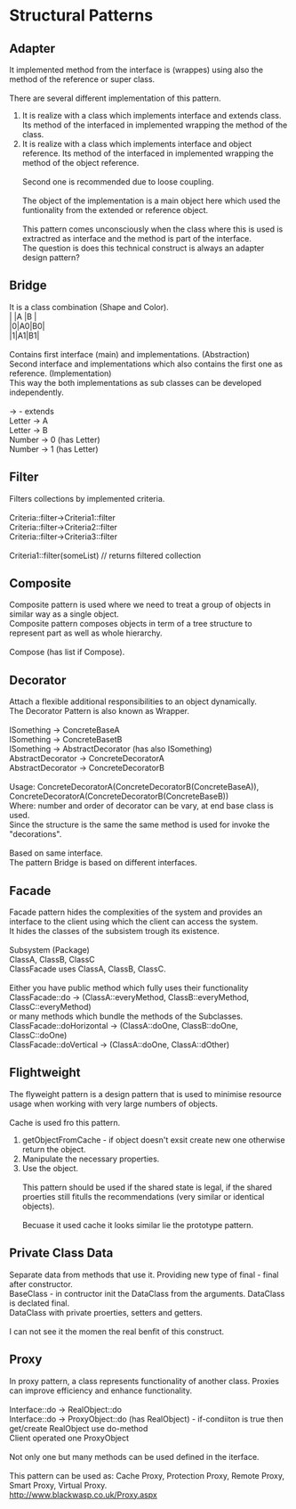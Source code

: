 # Structural Patterns

## Adapter

It implemented method from the interface is (wrappes) using also the method of the reference or super class.<br><br>
There are several different implementation of this pattern.<br>
1. It is realize with a class which implements interface and extends class. Its method of the interfaced in implemented wrapping the method of the class.<br>
2. It is realize with a class which implements interface and object reference. Its method of the interfaced in implemented wrapping the method of the object reference.<br><br>
Second one is recommended due to loose coupling.<br><br>
The object of the implementation is a main object here which used the funtionality from the extended or reference object.<br><br>
This pattern comes unconsciously when the class where this is used is extractred as interface and the method is part of the interface.<br>
The question is does this technical construct is always an adapter design pattern?

## Bridge

It is a class combination (Shape and Color).<br>
| |A |B |<br>
|0|A0|B0|<br>
|1|A1|B1|<br><br>
Contains first interface (main) and implementations. (Abstraction)<br>
Second interface and implementations which also contains the first one as reference. (Implementation)<br>
This way the both implementations as sub classes can be developed independently.<br><br>
-> - extends<br>
Letter -> A<br>
Letter -> B<br>
Number -> 0 (has Letter)<br>
Number -> 1 (has Letter)<br>

## Filter

Filters collections by implemented criteria.<br><br>
Criteria::filter->Criteria1::filter<br>
Criteria::filter->Criteria2::filter<br>
Criteria::filter->Criteria3::filter<br><br>
Criteria1::filter(someList) // returns filtered collection<br>

## Composite

Composite pattern is used where we need to treat a group of objects in similar way as a single object.<br>
Composite pattern composes objects in term of a tree structure to represent part as well as whole hierarchy.<br><br>
Compose (has list if Compose).

## Decorator

Attach a flexible additional responsibilities to an object dynamically.<br>
The Decorator Pattern is also known as Wrapper.<br><br>
ISomething -> ConcreteBaseA<br>
ISomething -> ConcreteBasetB<br>
ISomething -> AbstractDecorator (has also ISomething)<br>
AbstractDecorator -> ConcreteDecoratorA<br>
AbstractDecorator -> ConcreteDecoratorB<br><br>
Usage: ConcreteDecoratorA(ConcreteDecoratorB(ConcreteBaseA)), ConcreteDecoratorA(ConcreteDecoratorB(ConcreteBaseB))<br>
Where: number and order of decorator can be vary, at end base class is used.<br>
Since the structure is the same the same method is used for invoke the "decorations".<br><br>
Based on same interface.<br>
The pattern Bridge is based on different interfaces.<br>

## Facade

Facade pattern hides the complexities of the system and provides an interface to the client using which the client can access the system.<br>
It hides the classes of the subsistem trough its existence.<br><br>
Subsystem (Package)<br>
ClassA, ClassB, ClassC<br>
ClassFacade uses ClassA, ClassB, ClassC.<br><br>
Either you have public method which fully uses their functionality<br>
ClassFacade::do -> (ClassA::everyMethod, ClassB::everyMethod, ClassC::everyMethod)<br>
or many methods which bundle the methods of the Subclasses.<br>
ClassFacade::doHorizontal -> (ClassA::doOne, ClassB::doOne, ClassC::doOne)<br>
ClassFacade::doVertical -> (ClassA::doOne, ClassA::dOther)<br>

## Flightweight

The flyweight pattern is a design pattern that is used to minimise resource usage when working with very large numbers of objects.<br><br>
Cache is used fro this pattern.<br>
1. getObjectFromCache - if object doesn't exsit create new one otherwise return the object.<br>
2. Manipulate the necessary properties.<br>
3. Use the object.<br><br>
This pattern should be used if the shared state is legal, if the shared proerties still fitulls the recommendations (very similar or identical objects).<br><br>
Becuase it used cache it looks similar lie the prototype pattern.

## Private Class Data

Separate data from methods that use it. Providing new type of final - final after constructor.<br>
BaseClass - in contructor init the DataClass from the arguments. DataClass is declated final.<br>
DataClass with private proerties, setters and getters.<br><br>
I can not see it the momen the real benfit of this construct.

## Proxy

In proxy pattern, a class represents functionality of another class. Proxies can improve efficiency and enhance functionality.<br><br>
Interface::do -> RealObject::do<br>
Interface::do -> ProxyObject::do (has RealObject) - if-condiiton is true then get/create RealObject use do-method<br>
Client operated one ProxyObject<br><br>
Not only one but many methods can be used defined in the iterface.<br><br>
This pattern can be used as: Cache Proxy, Protection Proxy, Remote Proxy, Smart Proxy, Virtual Proxy.<br>
http://www.blackwasp.co.uk/Proxy.aspx
